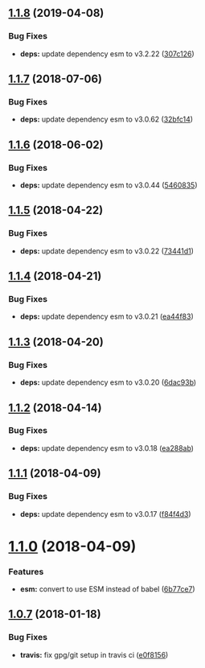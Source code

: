 ## [1.1.8](https://github.com/mi11er-net/js-title-case/compare/v1.1.7...v1.1.8) (2019-04-08)


### Bug Fixes

* **deps:** update dependency esm to v3.2.22 ([307c126](https://github.com/mi11er-net/js-title-case/commit/307c126))

<a name="1.1.7"></a>
## [1.1.7](https://github.com/mi11er-net/js-title-case/compare/v1.1.6...v1.1.7) (2018-07-06)


### Bug Fixes

* **deps:** update dependency esm to v3.0.62 ([32bfc14](https://github.com/mi11er-net/js-title-case/commit/32bfc14))

<a name="1.1.6"></a>
## [1.1.6](https://github.com/mi11er-net/js-title-case/compare/v1.1.5...v1.1.6) (2018-06-02)


### Bug Fixes

* **deps:** update dependency esm to v3.0.44 ([5460835](https://github.com/mi11er-net/js-title-case/commit/5460835))

<a name="1.1.5"></a>
## [1.1.5](https://github.com/mi11er-net/js-title-case/compare/v1.1.4...v1.1.5) (2018-04-22)


### Bug Fixes

* **deps:** update dependency esm to v3.0.22 ([73441d1](https://github.com/mi11er-net/js-title-case/commit/73441d1))

<a name="1.1.4"></a>
## [1.1.4](https://github.com/mi11er-net/js-title-case/compare/v1.1.3...v1.1.4) (2018-04-21)


### Bug Fixes

* **deps:** update dependency esm to v3.0.21 ([ea44f83](https://github.com/mi11er-net/js-title-case/commit/ea44f83))

<a name="1.1.3"></a>
## [1.1.3](https://github.com/mi11er-net/js-title-case/compare/v1.1.2...v1.1.3) (2018-04-20)


### Bug Fixes

* **deps:** update dependency esm to v3.0.20 ([6dac93b](https://github.com/mi11er-net/js-title-case/commit/6dac93b))

<a name="1.1.2"></a>
## [1.1.2](https://github.com/mi11er-net/js-title-case/compare/v1.1.1...v1.1.2) (2018-04-14)


### Bug Fixes

* **deps:** update dependency esm to v3.0.18 ([ea288ab](https://github.com/mi11er-net/js-title-case/commit/ea288ab))

<a name="1.1.1"></a>
## [1.1.1](https://github.com/mi11er-net/js-title-case/compare/v1.1.0...v1.1.1) (2018-04-09)


### Bug Fixes

* **deps:** update dependency esm to v3.0.17 ([f84f4d3](https://github.com/mi11er-net/js-title-case/commit/f84f4d3))

<a name="1.1.0"></a>
# [1.1.0](https://github.com/mi11er-net/js-title-case/compare/v1.0.7...v1.1.0) (2018-04-09)


### Features

* **esm:** convert to use ESM instead of babel ([6b77ce7](https://github.com/mi11er-net/js-title-case/commit/6b77ce7))

<a name="1.0.7"></a>
## [1.0.7](https://github.com/MatthewMi11er/js-title-case/compare/9d98d2195f1ac5963a68d61cef60df5068194b2e...v1.0.7) (2018-01-18)


### Bug Fixes

* **travis:** fix gpg/git setup in travis ci ([e0f8156](https://github.com/MatthewMi11er/js-title-case/commit/e0f8156))
